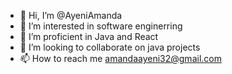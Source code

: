 - 👋 Hi, I’m @AyeniAmanda
- 👀 I’m interested in software enginerring
- 🌱 I’m proficient in Java and React
- 💞️ I’m looking to collaborate on java  projects 
- 📫 How to reach me amandaayeni32@gmail.com 

<!---
AyeniAmanda/AyeniAmanda is a ✨ special ✨ repository because its `README.md` (this file) appears on your GitHub profile.
You can click the Preview link to take a look at your changes.
--->
